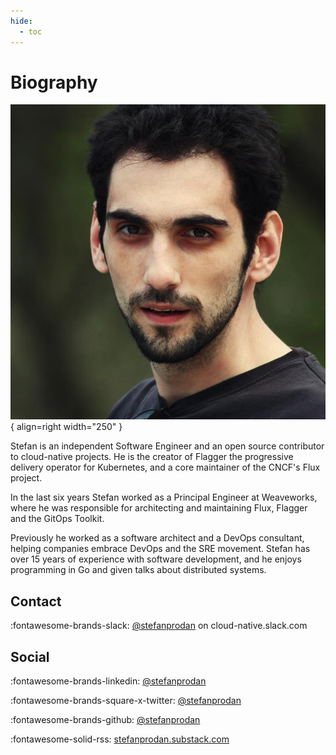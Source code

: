 ```yaml
---
hide:
  - toc
---
```


# Biography

![stefanprodan](biography/stefan.jpeg){ align=right width="250" }

Stefan is an independent Software Engineer and
an open source contributor to cloud-native projects.
He is the creator of Flagger the progressive delivery
operator for Kubernetes, and a core maintainer
of the CNCF's Flux project.

In the last six years Stefan worked as a Principal Engineer at Weaveworks,
where he was responsible for architecting and maintaining
Flux, Flagger and the GitOps Toolkit.

Previously he worked as a software architect
and a DevOps consultant, helping companies embrace DevOps and the SRE movement.
Stefan has over 15 years of experience with software development,
and he enjoys programming in Go and given talks about distributed systems.

## Contact

:fontawesome-brands-slack: [@stefanprodan](https://cloud-native.slack.com/team/ULPRMFH38) on cloud-native.slack.com

## Social

:fontawesome-brands-linkedin: [@stefanprodan](https://linkedin.com/in/stefanprodan)

:fontawesome-brands-square-x-twitter: [@stefanprodan](https://x.com/stefanprodan)

:fontawesome-brands-github: [@stefanprodan](https://github.com/stefanpordan)

:fontawesome-solid-rss: [stefanprodan.substack.com](https://stefanprodan.substack.com/)
